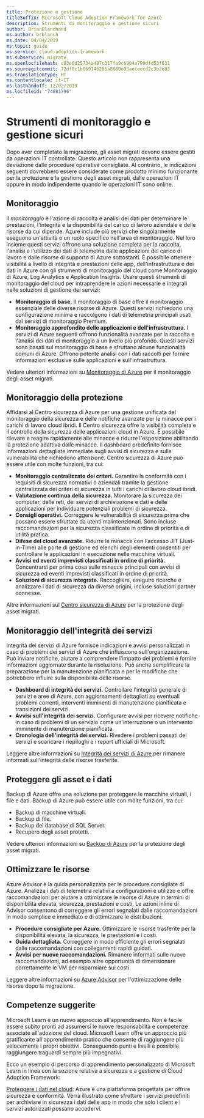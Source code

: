 ```yaml
---
title: Protezione e gestione
titleSuffix: Microsoft Cloud Adoption Framework for Azure
description: Strumenti di monitoraggio e gestione sicuri
author: BrianBlanchard
ms.author: brblanch
ms.date: 04/04/2019
ms.topic: guide
ms.service: cloud-adoption-framework
ms.subservice: migrate
ms.openlocfilehash: c03e6d25734a487c317fa9c6904a799dfd53f631
ms.sourcegitcommit: 72df8c1b669146285a8680e05aeceecd2c3b2e83
ms.translationtype: HT
ms.contentlocale: it-IT
ms.lasthandoff: 12/02/2019
ms.locfileid: "74681796"
---
```

# <a name="secure-monitoring-and-management-tools"></a>Strumenti di monitoraggio e gestione sicuri

Dopo aver completato la migrazione, gli asset migrati devono essere gestiti da operazioni IT controllate. Questo articolo non rappresenta una deviazione dalle procedure operative consigliate. Al contrario, le indicazioni seguenti dovrebbero essere considerate come prodotto minimo funzionante per la protezione e la gestione degli asset migrati, dalle operazioni IT oppure in modo indipendente quando le operazioni IT sono online.

## <a name="monitoring"></a>Monitoraggio

Il *monitoraggio* è l'azione di raccolta e analisi dei dati per determinare le prestazioni, l'integrità e la disponibilità del carico di lavoro aziendale e delle risorse da cui dipende. Azure include più servizi che singolarmente eseguono un'attività o un ruolo specifico nell'area di monitoraggio. Nel loro insieme questi servizi offrono una soluzione completa per la raccolta, l'analisi e l'utilizzo dei dati di telemetria dalle applicazioni del carico di lavoro e dalle risorse di supporto di Azure sottostanti. È possibile ottenere visibilità a livello di integrità e prestazioni delle app, dell'infrastruttura e dei dati in Azure con gli strumenti di monitoraggio del cloud come Monitoraggio di Azure, Log Analytics e Application Insights. Usare questi strumenti di monitoraggio del cloud per intraprendere le azioni necessarie e integrali nelle soluzioni di gestione dei servizi:

- **Monitoraggio di base.** Il monitoraggio di base offre il monitoraggio essenziale delle diverse risorse di Azure. Questi servizi richiedono una configurazione minima e raccolgono i dati di telemetria principali usati dai servizi di monitoraggio Premium.
- **Monitoraggio approfondito delle applicazioni e dell'infrastruttura.** I servizi di Azure seguenti offrono funzionalità avanzate per la raccolta e l'analisi dei dati di monitoraggio a un livello più profondo. Questi servizi sono basati sul monitoraggio di base e sfruttano alcune funzionalità comuni di Azure. Offrono potente analisi con i dati raccolti per fornire informazioni esclusive sulle applicazioni e sull'infrastruttura.

Vedere ulteriori informazioni su [Monitoraggio di Azure](https://docs.microsoft.com/azure/azure-monitor/overview) per il monitoraggio degli asset migrati.

## <a name="security-monitoring"></a>Monitoraggio della protezione

Affidarsi al Centro sicurezza di Azure per una gestione unificata del monitoraggio della sicurezza e delle notifiche avanzate per le minacce per i carichi di lavoro cloud ibridi. Il Centro sicurezza offre la visibilità completa e il controllo della sicurezza delle applicazioni cloud in Azure. È possibile rilevare e reagire rapidamente alle minacce e ridurre l'esposizione abilitando la protezione adattiva dalle minacce. Il dashboard predefinito fornisce informazioni dettagliate immediate sugli avvisi di sicurezza e sulle vulnerabilità che richiedono attenzione. Centro sicurezza di Azure può essere utile con molte funzioni, tra cui:

- **Monitoraggio centralizzato dei criteri.** Garantire la conformità con i requisiti di sicurezza normativi o aziendali tramite la gestione centralizzata dei criteri di sicurezza in tutti i carichi di lavoro cloud ibridi.
- **Valutazione continua della sicurezza.** Monitorare la sicurezza dei computer, delle reti, dei servizi di archiviazione e dati e delle applicazioni per individuare potenziali problemi di sicurezza.
- **Consigli operativi.** Correggere le vulnerabilità di sicurezza prima che possano essere sfruttate da utenti malintenzionati. Sono incluse raccomandazioni per la sicurezza classificate in ordine di priorità e di utilità pratica.
- **Difese del cloud avanzate.** Ridurre le minacce con l'accesso JIT (Just-in-Time) alle porte di gestione ed elenchi degli elementi consentiti per controllare le applicazioni in esecuzione nelle macchine virtuali.
- **Avvisi ed eventi imprevisti classificati in ordine di priorità.** Concentrarsi per prima cosa sulle minacce principali con avvisi di sicurezza ed eventi imprevisti classificati in ordine di priorità.
- **Soluzioni di sicurezza integrate.** Raccogliere, eseguire ricerche e analizzare i dati di sicurezza da diverse origini, incluse soluzioni partner connesse.

Altre informazioni sul [Centro sicurezza di Azure](https://docs.microsoft.com/azure/security-center) per la protezione degli asset migrati.

## <a name="service-health-monitoring"></a>Monitoraggio dell'integrità dei servizi

Integrità dei servizi di Azure fornisce indicazioni e avvisi personalizzati in caso di problemi dei servizi di Azure che influiscono sull'organizzazione. Può inviare notifiche, aiutare a comprendere l'impatto dei problemi e fornire informazioni aggiornate durante la risoluzione. Può anche semplificare la preparazione per la manutenzione pianificata e per le modifiche che potrebbero influire sulla disponibilità delle risorse.

- **Dashboard di integrità dei servizi.** Controllare l'integrità generale di servizi e aree di Azure, con aggiornamenti dettagliati su eventuali problemi correnti, interventi imminenti di manutenzione pianificata e transizioni dei servizi.
- **Avvisi sull'integrità dei servizi.** Configurare avvisi per ricevere notifiche in caso di problemi di un servizio come un'interruzione o un intervento imminente di manutenzione pianificata.
- **Cronologia dell'integrità dei servizi.** Rivedere i problemi passati dei servizi e scaricare i riepiloghi e i report ufficiali di Microsoft.

Leggere altre informazioni su [Integrità dei servizi di Azure](https://docs.microsoft.com/azure/service-health) per rimanere informati sull'integrità delle risorse trasferite.

## <a name="protect-assets-and-data"></a>Proteggere gli asset e i dati

Backup di Azure offre una soluzione per proteggere le macchine virtuali, i file e dati. Backup di Azure può essere utile con molte funzioni, tra cui:

- Backup di macchine virtuali.
- Backup di file.
- Backup dei database di SQL Server.
- Recupero degli asset protetti.

Vedere ulteriori informazioni su [Backup di Azure](https://docs.microsoft.com/azure/backup) per la protezione degli asset migrati.

## <a name="optimize-resources"></a>Ottimizzare le risorse

Azure Advisor è la guida personalizzata per le procedure consigliate di Azure. Analizza i dati di telemetria relativi a configurazioni e utilizzo e offre raccomandazioni per aiutare a ottimizzare le risorse di Azure in termini di disponibilità elevata, sicurezza, prestazioni e costi. Le azioni inline di Advisor consentono di correggere gli errori segnalati dalle raccomandazioni in modo semplice e immediato e di ottimizzare le distribuzioni.

- **Procedure consigliate per Azure.** Ottimizzare le risorse trasferite per la disponibilità elevata, la sicurezza, le prestazioni e i costi.
- **Guida dettagliata.** Correggere in modo efficiente gli errori segnalati dalle raccomandazioni con collegamenti rapidi guidati.
- **Avvisi per nuove raccomandazioni.** Rimanere informati sulle nuove raccomandazioni, ad esempio altre opportunità di dimensionare correttamente le VM per risparmiare sui costi.

Leggere altre informazioni su [Azure Advisor](https://docs.microsoft.com/azure/advisor/advisor-overview) per l'ottimizzazione delle risorse dopo la migrazione.

## <a name="suggested-skills"></a>Competenze suggerite

Microsoft Learn è un nuovo approccio all'apprendimento. Non è facile essere subito pronti ad assumersi le nuove responsabilità e competenze associate all'adozione del cloud. Microsoft Learn offre un approccio più gratificante all'apprendimento pratico che consente di raggiungere più velocemente i propri obiettivi. Conseguendo punti e livelli è possibile raggiungere traguardi sempre più impegnativi.

Ecco un esempio di percorso di apprendimento personalizzato di Microsoft Learn in linea con la sezione relativa a sicurezza e a gestione di Cloud Adoption Framework: 

[Proteggere i dati nel cloud](https://docs.microsoft.com/learn/paths/secure-your-cloud-data/): Azure è una piattaforma progettata per offrire sicurezza e conformità. Verrà illustrato come sfruttare i servizi predefiniti per archiviare in sicurezza i dati delle app in modo che solo i client e i servizi autorizzati possano accedervi.
